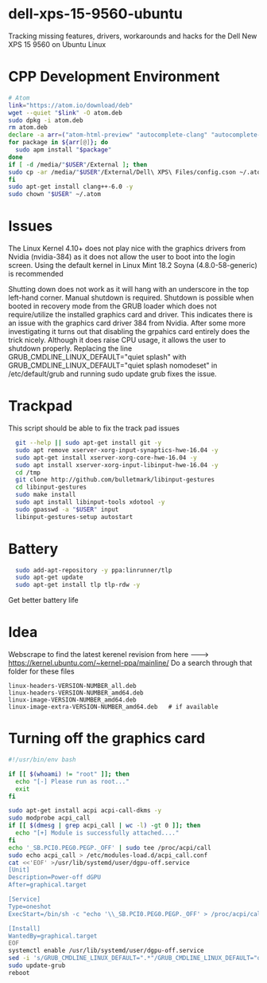# dell-xps-15-9560-ubuntu
Tracking missing features, drivers, workarounds and hacks for the Dell New XPS 15 9560 on Ubuntu Linux

# CPP Development Environment
```bash
# Atom
link="https://atom.io/download/deb"
wget --quiet "$link" -O atom.deb
sudo dpkg -i atom.deb
rm atom.deb
declare -a arr=("atom-html-preview" "autocomplete-clang" "autocomplete-ctags" "autocomplete-python"   "busy-signal" "gcc-make-run" "language-x86asm" "linter" "linter-clang" "intentions" "linter-gcc" "linter-ui-default" "pdf-view" "sort-lines")
for package in ${arr[@]}; do
  sudo apm install "$package"
done
if [ -d /media/"$USER"/External ]; then
sudo cp -ar /media/"$USER"/External/Dell\ XPS\ Files/config.cson ~/.atom/
fi
sudo apt-get install clang++-6.0 -y
sudo chown "$USER" ~/.atom

```
# Issues

The Linux Kernel 4.10+ does not play nice with the graphics drivers from Nvidia (nvidia-384) as it does not allow the user to boot into the login screen. Using the default kernel in Linux Mint 18.2 Soyna (4.8.0-58-generic) is recommended

Shutting down does not work as it will hang with an underscore in the top left-hand corner. Manual shutdown is required. Shutdown is possible when booted in recovery mode from the GRUB loader which does not require/utilize the installed graphics card and driver. This indicates there is an issue with the graphics card driver 384 from Nvidia.
After some more investigating it turns out that disabling the grpahics card entirely does the trick nicely. Although it does raise CPU usage, it allows the user to shutdown properly. Replacing the line GRUB_CMDLINE_LINUX_DEFAULT="quiet splash" with GRUB_CMDLINE_LINUX_DEFAULT="quiet splash nomodeset" in /etc/default/grub and running sudo update grub fixes the issue. 

# Trackpad
This script should be able to fix the track pad issues
```bash
  git --help || sudo apt-get install git -y
  sudo apt remove xserver-xorg-input-synaptics-hwe-16.04 -y
  sudo apt-get install xserver-xorg-core-hwe-16.04 -y
  sudo apt install xserver-xorg-input-libinput-hwe-16.04 -y
  cd /tmp
  git clone http://github.com/bulletmark/libinput-gestures
  cd libinput-gestures
  sudo make install
  sudo apt install libinput-tools xdotool -y
  sudo gpasswd -a "$USER" input
  libinput-gestures-setup autostart
```
# Battery
```bash
  sudo add-apt-repository -y ppa:linrunner/tlp
  sudo apt-get update
  sudo apt-get install tlp tlp-rdw -y
```
Get better battery life

# Idea
Webscrape to find the latest kerenel revision from here ---> https://kernel.ubuntu.com/~kernel-ppa/mainline/
Do a search through that folder for these files

```
linux-headers-VERSION-NUMBER_all.deb
linux-headers-VERSION-NUMBER_amd64.deb
linux-image-VERSION-NUMBER_amd64.deb
linux-image-extra-VERSION-NUMBER_amd64.deb   # if available
```
# Turning off the graphics card

```bash
#!/usr/bin/env bash

if [[ $(whoami) != "root" ]]; then
  echo "[-] Please run as root..."
  exit
fi

sudo apt-get install acpi acpi-call-dkms -y
sudo modprobe acpi_call
if [[ $(dmesg | grep acpi_call | wc -l) -gt 0 ]]; then
  echo "[+] Module is successfully attached...."
fi
echo '_SB.PCI0.PEG0.PEGP._OFF' | sudo tee /proc/acpi/call
sudo echo acpi_call > /etc/modules-load.d/acpi_call.conf
cat <<'EOF' >/usr/lib/systemd/user/dgpu-off.service
[Unit]
Description=Power-off dGPU
After=graphical.target

[Service]
Type=oneshot
ExecStart=/bin/sh -c "echo '\\_SB.PCI0.PEG0.PEGP._OFF' > /proc/acpi/call; cat /proc/acpi/call > /tmp/nvidia-off"

[Install]
WantedBy=graphical.target
EOF
systemctl enable /usr/lib/systemd/user/dgpu-off.service
sed -i 's/GRUB_CMDLINE_LINUX_DEFAULT=".*"/GRUB_CMDLINE_LINUX_DEFAULT="quiet splash modprobe.blacklist=nouveau i915.preliminary_hw_support=1 acpi_rev_override=5"/g' /etc/default/grub
sudo update-grub
reboot

```

